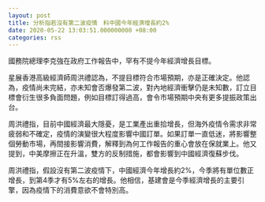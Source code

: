 ```yaml
---
layout: post
title: 分析指若沒有第二波疫情　料中國今年經濟增長約2%
date: 2020-05-22 13:03:51.000000000 +08:00
categories: rss
---
```


國務院總理李克強在政府工作報告中，罕有不提今年經濟增長目標。

星展香港高級經濟師周洪禮認為，不提目標符合市場預期，亦是正確決定。他認為，疫情尚未完結，亦未知會否爆發第二波，對內地經濟衝擊仍是未知數，訂立目標會衍生很多負面問題，例如目標訂得過高，會令市場預期中央有更多提振政策出台。

周洪禮指，目前中國經濟最大隱憂，是工業產出重拾增長，但海外疫情令需求非常疲弱和不確定，疫情的演變很大程度影響中國訂單。如果訂單一直低迷，將影響整個勞動市場，再間接影響消費，解釋到為何工作報告的重心會放在保就業上。他又提到，中美摩擦正在升溫，雙方的反制措施，都會影響到中國經濟復蘇步伐。

周洪禮指，假設沒有第二波疫情下，中國經濟今年增長約2%，今季將有單位數正增長，到第4季才有5%左右的增長。他相信，基建會是今季經濟增長的主要引擎，因為疫情下的消費意欲不會特別高。
